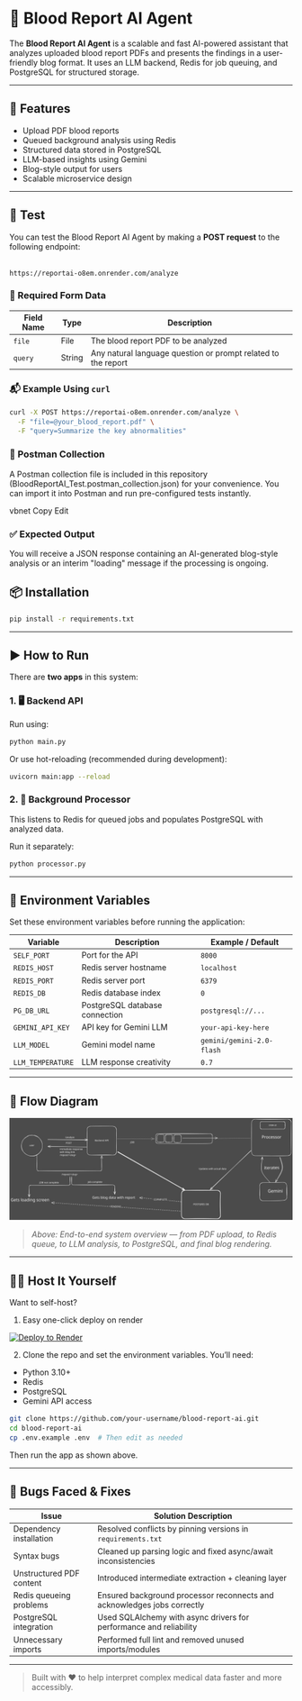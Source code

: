 # 🧬 Blood Report AI Agent

The **Blood Report AI Agent** is a scalable and fast AI-powered assistant that analyzes uploaded blood report PDFs and presents the findings in a user-friendly blog format. It uses an LLM backend, Redis for job queuing, and PostgreSQL for structured storage.

---

## 🚀 Features

- Upload PDF blood reports
- Queued background analysis using Redis
- Structured data stored in PostgreSQL
- LLM-based insights using Gemini
- Blog-style output for users
- Scalable microservice design

---

## 🧪 Test

You can test the Blood Report AI Agent by making a **POST request** to the following endpoint:

```

https://reportai-o8em.onrender.com/analyze

````

### 🔧 Required Form Data

| Field Name | Type   | Description                            |
|------------|--------|----------------------------------------|
| `file`     | File   | The blood report PDF to be analyzed    |
| `query`    | String | Any natural language question or prompt related to the report |

### 📬 Example Using `curl`

```bash
curl -X POST https://reportai-o8em.onrender.com/analyze \
  -F "file=@your_blood_report.pdf" \
  -F "query=Summarize the key abnormalities"
````

### 🧪 Postman Collection
A Postman collection file is included in this repository (BloodReportAI_Test.postman_collection.json) for your convenience.
You can import it into Postman and run pre-configured tests instantly.

vbnet
Copy
Edit

### ✅ Expected Output

You will receive a JSON response containing an AI-generated blog-style analysis or an interim "loading" message if the processing is ongoing.


## 📦 Installation

```bash
pip install -r requirements.txt
````

---

## ▶️ How to Run

There are **two apps** in this system:

### 1. 🖥️ Backend API

Run using:

```bash
python main.py
```

Or use hot-reloading (recommended during development):

```bash
uvicorn main:app --reload
```

### 2. 🧠 Background Processor

This listens to Redis for queued jobs and populates PostgreSQL with analyzed data.

Run it separately:

```bash
python processor.py
```

---

## 🔐 Environment Variables

Set these environment variables before running the application:

| Variable          | Description                    | Example / Default         |
| ----------------- | ------------------------------ | ------------------------- |
| `SELF_PORT`       | Port for the API               | `8000`                    |
| `REDIS_HOST`      | Redis server hostname          | `localhost`               |
| `REDIS_PORT`      | Redis server port              | `6379`                    |
| `REDIS_DB`        | Redis database index           | `0`                       |
| `PG_DB_URL`       | PostgreSQL database connection | `postgresql://...`        |
| `GEMINI_API_KEY`  | API key for Gemini LLM         | `your-api-key-here`       |
| `LLM_MODEL`       | Gemini model name              | `gemini/gemini-2.0-flash` |
| `LLM_TEMPERATURE` | LLM response creativity        | `0.7`                     |

---

## 🧭 Flow Diagram

![Blood Report AI Flow](./BloodReportFlowDesign.svg)

> *Above: End-to-end system overview — from PDF upload, to Redis queue, to LLM analysis, to PostgreSQL, and final blog rendering.*

---

## 🧑‍💻 Host It Yourself

Want to self-host?
 
1. Easy one-click deploy on render
   
[![Deploy to Render](https://render.com/images/deploy-to-render-button.svg)](https://render.com/deploy?repo=https://github.com/captain0jay/ReportAI)

2. Clone the repo and set the environment variables. You’ll need:

* Python 3.10+
* Redis
* PostgreSQL
* Gemini API access

```bash
git clone https://github.com/your-username/blood-report-ai.git
cd blood-report-ai
cp .env.example .env  # Then edit as needed
```

Then run the app as shown above.

---

## 🐞 Bugs Faced & Fixes

| Issue                    | Solution Description                                                    |
| ------------------------ | ----------------------------------------------------------------------- |
| Dependency installation  | Resolved conflicts by pinning versions in `requirements.txt`            |
| Syntax bugs              | Cleaned up parsing logic and fixed async/await inconsistencies          |
| Unstructured PDF content | Introduced intermediate extraction + cleaning layer                     |
| Redis queueing problems  | Ensured background processor reconnects and acknowledges jobs correctly |
| PostgreSQL integration   | Used SQLAlchemy with async drivers for performance and reliability      |
| Unnecessary imports      | Performed full lint and removed unused imports/modules                  |

---

> Built with ❤️ to help interpret complex medical data faster and more accessibly.

